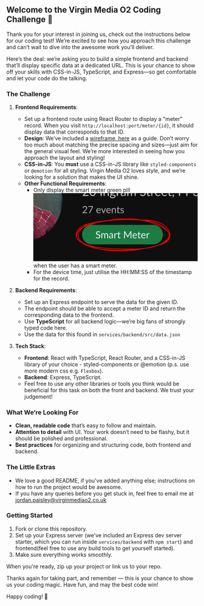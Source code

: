 
## Welcome to the Virgin Media O2 Coding Challenge 🎉

Thank you for your interest in joining us, check out the instructions below for our coding test!
We’re excited to see how you approach this challenge and can’t wait to dive into the awesome work you’ll deliver.

Here’s the deal: we’re asking you to build a simple frontend and backend that’ll display specific data at a dedicated URL. This is your chance to show off your skills with CSS-in-JS, TypeScript, and Express—so get comfortable and let your code do the talking.

### The Challenge

1. **Frontend Requirements**:
   - Set up a frontend route using React Router to display a "meter" record. When you visit `http://localhost:port/meter/{id}`, it should display data that corresponds to that ID.
   - **Design**: We’ve included a [wireframe, here](https://www.figma.com/design/ty5UkYwB6iWDsFLZzx6V8i/Frontend-Coding-Test?node-id=0-1&t=VKKWwlXSbe00mvp3-1) as a guide. Don’t worry too much about matching the precise spacing and sizes—just aim for the general visual feel. We’re more interested in seeing how you approach the layout and styling!
   - **CSS-in-JS**: You **must** use a CSS-in-JS library like `styled-components` or `@emotion` for all styling. Virgin Media O2 loves style, and we’re looking for a solution that makes the UI shine.
   - **Other Functional Requirements**: 
     - Only display the smart meter green pill\
      ![smart-meter](smart-meter-screenshot.png)\
      when the user has a smart meter. 
     - For the device time, just utilise the HH:MM:SS of the timestamp for the record.

2. **Backend Requirements**:
   - Set up an Express endpoint to serve the data for the given ID.
   - The endpoint should be able to accept a meter ID and return the corresponding data to the frontend.
   - Use **TypeScript** for all backend logic—we’re big fans of strongly typed code here.
   - Use the data for this found in `services/backend/src/data.json`

3. **Tech Stack**:
   - **Frontend**: React with TypeScript, React Router, and a CSS-in-JS library of your choice - styled-components or @emotion (p.s. use more modern css e.g. `Flexbox`).
   - **Backend**: Express, TypeScript.
   - Feel free to use any other libraries or tools you think would be beneficial for this task on both the front and backend. We trust your judgement!

### What We’re Looking For

- **Clean, readable code** that’s easy to follow and maintain.
- **Attention to detail** with UI. Your work doesn’t need to be flashy, but it should be polished and professional.
- **Best practices** for organizing and structuring code, both frontend and backend.

### The Little Extras

- We love a good README, if you've added anything else; instructions on how to run the project would be awesome.
- If you have any queries before you get stuck in, feel free to email me at jordan.paisley@virginmediao2.co.uk

### Getting Started

1. Fork or clone this repository.
2. Set up your Express server (we've included an Express dev server starter, which you can run inside `services/backend` with `npm start`) and frontend(feel free to use any build tools to get yourself started).
3. Make sure everything works smoothly.

When you're ready, zip up your project or link us to your repo. 

Thanks again for taking part, and remember — this is your chance to show us your coding magic. 
Have fun, and may the best code win!

Happy coding! 🚀
